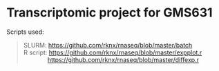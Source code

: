 # Transcriptomic project for GMS631
Scripts used:</br>
> SLURM:&nbsp;https://github.com/rknx/rnaseq/blob/master/batch  
> R script: https://github.com/rknx/rnaseq/blob/master/expplot.r  
> &nbsp;&nbsp;&nbsp;&nbsp;&nbsp;&nbsp;&nbsp;&nbsp;&nbsp;&nbsp;&nbsp;&nbsp;&nbsp;&nbsp;https://github.com/rknx/rnaseq/blob/master/diffexp.r
